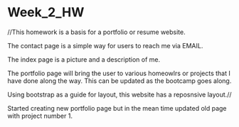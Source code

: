 # Week_2_HW

//This homework is a basis for a portfolio or resume website.

The contact page is a simple way for users to reach me via EMAIL.

The index page is a picture and a description of me.

The portfolio page will bring the user to various homeowlrs or projects that I have done along the way. This can be updated as the bootcamp goes along.

Using bootstrap as a guide for layout, this website has a reposnsive layout.//


Started creating new portfolio page but in the mean time updated old page with project number 1.
